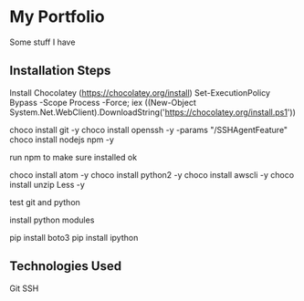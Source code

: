# My Portfolio

Some stuff I have

## Installation Steps

Install Chocolatey (https://chocolatey.org/install)
Set-ExecutionPolicy Bypass -Scope Process -Force; iex ((New-Object System.Net.WebClient).DownloadString('https://chocolatey.org/install.ps1'))

choco install git -y
choco install openssh -y -params "/SSHAgentFeature"
choco install nodejs npm -y

run npm to make sure installed ok

choco install atom -y
choco install python2 -y
choco install awscli -y
choco install unzip Less -y

test git and python

install python modules

pip install boto3
pip install ipython

## Technologies Used

Git
SSH
